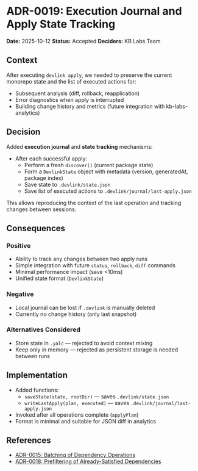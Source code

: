 # ADR-0019: Execution Journal and Apply State Tracking

**Date:** 2025-10-12
**Status:** Accepted
**Deciders:** KB Labs Team

## Context

After executing `devlink apply`, we needed to preserve the current monorepo state and the list of executed actions for:
- Subsequent analysis (diff, rollback, reapplication)
- Error diagnostics when apply is interrupted
- Building change history and metrics (future integration with kb-labs-analytics)

## Decision

Added **execution journal** and **state tracking** mechanisms:
- After each successful apply:
  - Perform a fresh `discover()` (current package state)
  - Form a `DevlinkState` object with metadata (version, generatedAt, package index)
  - Save state to `.devlink/state.json`
  - Save list of executed actions to `.devlink/journal/last-apply.json`

This allows reproducing the context of the last operation and tracking changes between sessions.

## Consequences

### Positive

- Ability to track any changes between two apply runs
- Simple integration with future `status`, `rollback`, `diff` commands
- Minimal performance impact (save <10ms)
- Unified state format (`DevlinkState`)

### Negative

- Local journal can be lost if `.devlink` is manually deleted
- Currently no change history (only last snapshot)

### Alternatives Considered

- Store state in `.yalc` — rejected to avoid context mixing
- Keep only in memory — rejected as persistent storage is needed between runs

## Implementation

- Added functions:
  - `saveState(state, rootDir)` — saves `.devlink/state.json`
  - `writeLastApply(plan, executed)` — saves `.devlink/journal/last-apply.json`
- Invoked after all operations complete (`applyPlan`)
- Format is minimal and suitable for JSON diff in analytics

## References

- [ADR-0015: Batching of Dependency Operations](./0015-batching-of-dependency-operations.md)
- [ADR-0018: Prefiltering of Already-Satisfied Dependencies](./0018-prefiltering-of-already-satisfied-dependencies.md)

